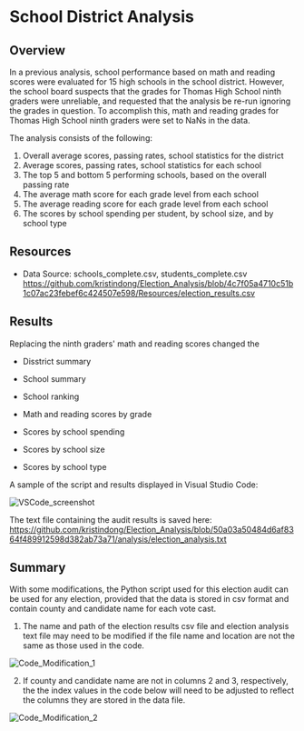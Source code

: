 # School District Analysis

## Overview
In a previous analysis, school performance based on math and reading scores were evaluated for 15 high schools in the school district. However, the school board suspects that the grades for Thomas High School ninth graders were unreliable, and requested that the analysis be re-run ignoring the grades in question. To accomplish this, math and reading grades for Thomas High School ninth graders were set to NaNs in the data.

The analysis consists of the following:
1. Overall average scores, passing rates, school statistics for the district 
2. Average scores, passing rates, school statistics for each school
3. The top 5 and bottom 5 performing schools, based on the overall passing rate
4. The average math score for each grade level from each school
5. The average reading score for each grade level from each school
6. The scores by school spending per student, by school size, and by school type

## Resources
- Data Source: schools_complete.csv, students_complete.csv
  https://github.com/kristindong/Election_Analysis/blob/4c7f05a4710c51b1c07ac23febef6c424507e598/Resources/election_results.csv


## Results
Replacing the ninth graders' math and reading scores changed the

* Disstrict summary

* School summary

* School ranking

* Math and reading scores by grade

* Scores by school spending

* Scores by school size

* Scores by school type


A sample of the script and results displayed in Visual Studio Code:

![VSCode_screenshot](VSCode_screenshot.png)

The text file containing the audit results is saved here:
https://github.com/kristindong/Election_Analysis/blob/50a03a50484d6af8364f489912598d382ab73a71/analysis/election_analysis.txt


## Summary
With some modifications, the Python script used for this election audit can be used for any election, provided that the data is stored in csv format and contain county and candidate name for each vote cast. 

1. The name and path of the election results csv file and election analysis text file may need to be modified if the file name and location are not the same as those used in the code.

![Code_Modification_1](Code_Modification_1.png)


2. If county and candidate name are not in columns 2 and 3, respectively, the the index values in the code below will need to be adjusted to reflect the columns they are stored in the data file. 

![Code_Modification_2](Code_Modification_2.png)
